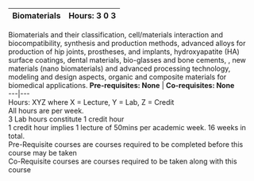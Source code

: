 **Biomaterials** | **Hours: 3 0 3**  
---|---  
Biomaterials and their classification, cell/materials interaction and biocompatibility, synthesis and production methods, advanced alloys for production of hip joints, prostheses, and implants, hydroxyapatite (HA) surface coatings, dental materials, bio-glasses and bone cements, , new materials (nano biomaterials) and advanced processing technology, modeling and design aspects, organic and composite materials for biomedical applications.
**Pre-requisites: None** | **Co-requisites: None**  
---|---  
Hours: XYZ where X = Lecture, Y = Lab, Z = Credit  
All hours are per week.  
3 Lab hours constitute 1 credit hour  
1 credit hour implies 1 lecture of 50mins per academic week. 16 weeks in total.  
Pre-Requisite courses are courses required to be completed before this course may be taken  
Co-Requisite courses are courses required to be taken along with this course
